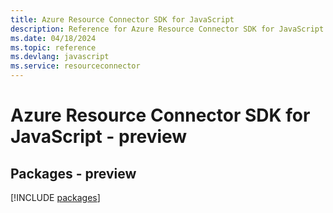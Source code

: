 ```yaml
---
title: Azure Resource Connector SDK for JavaScript
description: Reference for Azure Resource Connector SDK for JavaScript
ms.date: 04/18/2024
ms.topic: reference
ms.devlang: javascript
ms.service: resourceconnector
---
```

# Azure Resource Connector SDK for JavaScript - preview
## Packages - preview
[!INCLUDE [packages](resource-connector-index.md)]